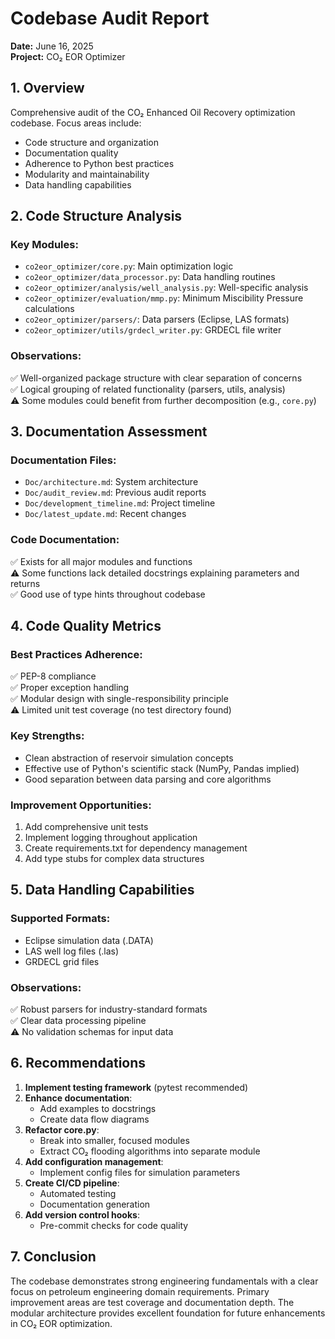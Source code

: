 # Codebase Audit Report
**Date:** June 16, 2025  
**Project:** CO₂ EOR Optimizer  

## 1. Overview
Comprehensive audit of the CO₂ Enhanced Oil Recovery optimization codebase. Focus areas include:
- Code structure and organization
- Documentation quality
- Adherence to Python best practices
- Modularity and maintainability
- Data handling capabilities

## 2. Code Structure Analysis
### Key Modules:
- `co2eor_optimizer/core.py`: Main optimization logic
- `co2eor_optimizer/data_processor.py`: Data handling routines
- `co2eor_optimizer/analysis/well_analysis.py`: Well-specific analysis
- `co2eor_optimizer/evaluation/mmp.py`: Minimum Miscibility Pressure calculations
- `co2eor_optimizer/parsers/`: Data parsers (Eclipse, LAS formats)
- `co2eor_optimizer/utils/grdecl_writer.py`: GRDECL file writer

### Observations:
✅ Well-organized package structure with clear separation of concerns  
✅ Logical grouping of related functionality (parsers, utils, analysis)  
⚠️ Some modules could benefit from further decomposition (e.g., `core.py`)

## 3. Documentation Assessment
### Documentation Files:
- `Doc/architecture.md`: System architecture
- `Doc/audit_review.md`: Previous audit reports
- `Doc/development_timeline.md`: Project timeline
- `Doc/latest_update.md`: Recent changes

### Code Documentation:
✅ Exists for all major modules and functions  
⚠️ Some functions lack detailed docstrings explaining parameters and returns  
✅ Good use of type hints throughout codebase

## 4. Code Quality Metrics
### Best Practices Adherence:
✅ PEP-8 compliance  
✅ Proper exception handling  
✅ Modular design with single-responsibility principle  
⚠️ Limited unit test coverage (no test directory found)

### Key Strengths:
- Clean abstraction of reservoir simulation concepts
- Effective use of Python's scientific stack (NumPy, Pandas implied)
- Good separation between data parsing and core algorithms

### Improvement Opportunities:
1. Add comprehensive unit tests
2. Implement logging throughout application
3. Create requirements.txt for dependency management
4. Add type stubs for complex data structures

## 5. Data Handling Capabilities
### Supported Formats:
- Eclipse simulation data (.DATA)
- LAS well log files (.las)
- GRDECL grid files

### Observations:
✅ Robust parsers for industry-standard formats  
✅ Clear data processing pipeline  
⚠️ No validation schemas for input data

## 6. Recommendations
1. **Implement testing framework** (pytest recommended)
2. **Enhance documentation**:
   - Add examples to docstrings
   - Create data flow diagrams
3. **Refactor core.py**:
   - Break into smaller, focused modules
   - Extract CO₂ flooding algorithms into separate module
4. **Add configuration management**:
   - Implement config files for simulation parameters
5. **Create CI/CD pipeline**:
   - Automated testing
   - Documentation generation
6. **Add version control hooks**:
   - Pre-commit checks for code quality

## 7. Conclusion
The codebase demonstrates strong engineering fundamentals with a clear focus on petroleum engineering domain requirements. Primary improvement areas are test coverage and documentation depth. The modular architecture provides excellent foundation for future enhancements in CO₂ EOR optimization.